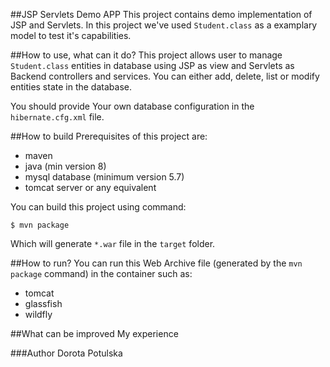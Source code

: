 ##JSP Servlets Demo APP
  This project contains demo implementation of JSP and Servlets. In this project we've used <code>Student.class</code> as a examplary model to test it's capabilities.
  
##How to use, what can it do?
  This project allows user to manage <code>Student.class</code> entities in database using JSP as view and Servlets as Backend controllers and services. You can either add, delete, list or modify entities state in the database.
  
  You should provide Your own database configuration in the `hibernate.cfg.xml` file.
  
 ##How to build
  Prerequisites of this project are:
  
  - maven
  - java (min version 8)
  - mysql database (minimum version 5.7)
  - tomcat server or any equivalent
  
  You can build this project using command:
  
  `$ mvn package`
  
  Which will generate `*.war` file in the `target` folder.
  
  ##How to run?
  You can run this Web Archive file (generated by the `mvn package` command) in the container such as:
  
  - tomcat
  - glassfish
  - wildfly
  
  ##What can be improved
  My experience
  
  ###Author
  Dorota Potulska